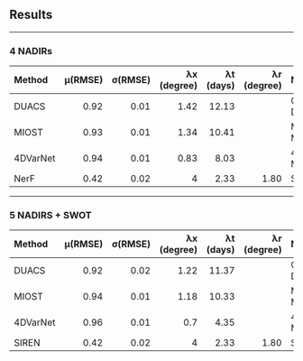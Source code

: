 

## Results


---
### 4 NADIRs

| Method   | µ(RMSE) | σ(RMSE) | λx (degree) | λt (days) | λr (degree) | Notes              | Reference        |
| :------- | ------: | ------: | ----------: | --------: | ----------: | :----------------- | :--------------- |
| DUACS    |    0.92 |    0.01 |        1.42 |     12.13 |             | Covariances DUACS  |                  |
| MIOST    |    0.93 |    0.01 |        1.34 |     10.41 |             | Multiscale Mapping |                  |
| 4DVarNet |    0.94 |    0.01 |        0.83 |      8.03 |             | 4DVarNet Mapping   |                  |
| NerF     |    0.42 |    0.02 |           4 |      2.33 |        1.80 | SIREN              | eval_siren.ipynb |


---
### 5 NADIRS + SWOT

| Method   | µ(RMSE) | σ(RMSE) | λx (degree) | λt (days) | λr (degree) | Notes              | Reference        |
| :------- | ------: | ------: | ----------: | --------: | ----------: | :----------------- | :--------------- |
| DUACS    |    0.92 |    0.02 |        1.22 |     11.37 |             | Covariances DUACS  |                  |
| MIOST    |    0.94 |    0.01 |        1.18 |     10.33 |             | Multiscale Mapping |                  |
| 4DVarNet |    0.96 |    0.01 |         0.7 |      4.35 |             | 4DVarNet Mapping   |                  |
| SIREN    |    0.42 |    0.02 |           4 |      2.33 |        1.80 | SUBSET             | eval_siren.ipynb |
